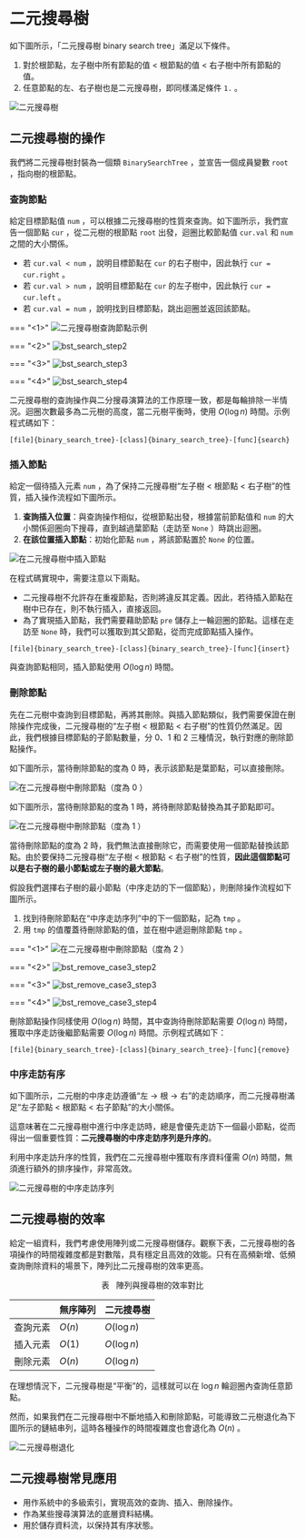# 二元搜尋樹

如下圖所示，「二元搜尋樹 binary search tree」滿足以下條件。

1. 對於根節點，左子樹中所有節點的值 $<$ 根節點的值 $<$ 右子樹中所有節點的值。
2. 任意節點的左、右子樹也是二元搜尋樹，即同樣滿足條件 `1.` 。

![二元搜尋樹](binary_search_tree.assets/binary_search_tree.png)

## 二元搜尋樹的操作

我們將二元搜尋樹封裝為一個類 `BinarySearchTree` ，並宣告一個成員變數 `root` ，指向樹的根節點。

### 查詢節點

給定目標節點值 `num` ，可以根據二元搜尋樹的性質來查詢。如下圖所示，我們宣告一個節點 `cur` ，從二元樹的根節點 `root` 出發，迴圈比較節點值 `cur.val` 和 `num` 之間的大小關係。

- 若 `cur.val < num` ，說明目標節點在 `cur` 的右子樹中，因此執行 `cur = cur.right` 。
- 若 `cur.val > num` ，說明目標節點在 `cur` 的左子樹中，因此執行 `cur = cur.left` 。
- 若 `cur.val = num` ，說明找到目標節點，跳出迴圈並返回該節點。

=== "<1>"
    ![二元搜尋樹查詢節點示例](binary_search_tree.assets/bst_search_step1.png)

=== "<2>"
    ![bst_search_step2](binary_search_tree.assets/bst_search_step2.png)

=== "<3>"
    ![bst_search_step3](binary_search_tree.assets/bst_search_step3.png)

=== "<4>"
    ![bst_search_step4](binary_search_tree.assets/bst_search_step4.png)

二元搜尋樹的查詢操作與二分搜尋演算法的工作原理一致，都是每輪排除一半情況。迴圈次數最多為二元樹的高度，當二元樹平衡時，使用 $O(\log n)$ 時間。示例程式碼如下：

```src
[file]{binary_search_tree}-[class]{binary_search_tree}-[func]{search}
```

### 插入節點

給定一個待插入元素 `num` ，為了保持二元搜尋樹“左子樹 < 根節點 < 右子樹”的性質，插入操作流程如下圖所示。

1. **查詢插入位置**：與查詢操作相似，從根節點出發，根據當前節點值和 `num` 的大小關係迴圈向下搜尋，直到越過葉節點（走訪至 `None` ）時跳出迴圈。
2. **在該位置插入節點**：初始化節點 `num` ，將該節點置於 `None` 的位置。

![在二元搜尋樹中插入節點](binary_search_tree.assets/bst_insert.png)

在程式碼實現中，需要注意以下兩點。

- 二元搜尋樹不允許存在重複節點，否則將違反其定義。因此，若待插入節點在樹中已存在，則不執行插入，直接返回。
- 為了實現插入節點，我們需要藉助節點 `pre` 儲存上一輪迴圈的節點。這樣在走訪至 `None` 時，我們可以獲取到其父節點，從而完成節點插入操作。

```src
[file]{binary_search_tree}-[class]{binary_search_tree}-[func]{insert}
```

與查詢節點相同，插入節點使用 $O(\log n)$ 時間。

### 刪除節點

先在二元樹中查詢到目標節點，再將其刪除。與插入節點類似，我們需要保證在刪除操作完成後，二元搜尋樹的“左子樹 < 根節點 < 右子樹”的性質仍然滿足。因此，我們根據目標節點的子節點數量，分 0、1 和 2 三種情況，執行對應的刪除節點操作。

如下圖所示，當待刪除節點的度為 $0$ 時，表示該節點是葉節點，可以直接刪除。

![在二元搜尋樹中刪除節點（度為 0 ）](binary_search_tree.assets/bst_remove_case1.png)

如下圖所示，當待刪除節點的度為 $1$ 時，將待刪除節點替換為其子節點即可。

![在二元搜尋樹中刪除節點（度為 1 ）](binary_search_tree.assets/bst_remove_case2.png)

當待刪除節點的度為 $2$ 時，我們無法直接刪除它，而需要使用一個節點替換該節點。由於要保持二元搜尋樹“左子樹 $<$ 根節點 $<$ 右子樹”的性質，**因此這個節點可以是右子樹的最小節點或左子樹的最大節點**。

假設我們選擇右子樹的最小節點（中序走訪的下一個節點），則刪除操作流程如下圖所示。

1. 找到待刪除節點在“中序走訪序列”中的下一個節點，記為 `tmp` 。
2. 用 `tmp` 的值覆蓋待刪除節點的值，並在樹中遞迴刪除節點 `tmp` 。

=== "<1>"
    ![在二元搜尋樹中刪除節點（度為 2 ）](binary_search_tree.assets/bst_remove_case3_step1.png)

=== "<2>"
    ![bst_remove_case3_step2](binary_search_tree.assets/bst_remove_case3_step2.png)

=== "<3>"
    ![bst_remove_case3_step3](binary_search_tree.assets/bst_remove_case3_step3.png)

=== "<4>"
    ![bst_remove_case3_step4](binary_search_tree.assets/bst_remove_case3_step4.png)

刪除節點操作同樣使用 $O(\log n)$ 時間，其中查詢待刪除節點需要 $O(\log n)$ 時間，獲取中序走訪後繼節點需要 $O(\log n)$ 時間。示例程式碼如下：

```src
[file]{binary_search_tree}-[class]{binary_search_tree}-[func]{remove}
```

### 中序走訪有序

如下圖所示，二元樹的中序走訪遵循“左 $\rightarrow$ 根 $\rightarrow$ 右”的走訪順序，而二元搜尋樹滿足“左子節點 $<$ 根節點 $<$ 右子節點”的大小關係。

這意味著在二元搜尋樹中進行中序走訪時，總是會優先走訪下一個最小節點，從而得出一個重要性質：**二元搜尋樹的中序走訪序列是升序的**。

利用中序走訪升序的性質，我們在二元搜尋樹中獲取有序資料僅需 $O(n)$ 時間，無須進行額外的排序操作，非常高效。

![二元搜尋樹的中序走訪序列](binary_search_tree.assets/bst_inorder_traversal.png)

## 二元搜尋樹的效率

給定一組資料，我們考慮使用陣列或二元搜尋樹儲存。觀察下表，二元搜尋樹的各項操作的時間複雜度都是對數階，具有穩定且高效的效能。只有在高頻新增、低頻查詢刪除資料的場景下，陣列比二元搜尋樹的效率更高。

<p align="center"> 表 <id> &nbsp; 陣列與搜尋樹的效率對比 </p>

|          | 無序陣列 | 二元搜尋樹  |
| -------- | -------- | ----------- |
| 查詢元素 | $O(n)$   | $O(\log n)$ |
| 插入元素 | $O(1)$   | $O(\log n)$ |
| 刪除元素 | $O(n)$   | $O(\log n)$ |

在理想情況下，二元搜尋樹是“平衡”的，這樣就可以在 $\log n$ 輪迴圈內查詢任意節點。

然而，如果我們在二元搜尋樹中不斷地插入和刪除節點，可能導致二元樹退化為下圖所示的鏈結串列，這時各種操作的時間複雜度也會退化為 $O(n)$ 。

![二元搜尋樹退化](binary_search_tree.assets/bst_degradation.png)

## 二元搜尋樹常見應用

- 用作系統中的多級索引，實現高效的查詢、插入、刪除操作。
- 作為某些搜尋演算法的底層資料結構。
- 用於儲存資料流，以保持其有序狀態。
